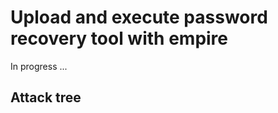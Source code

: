 # Upload and execute password recovery tool with empire

In progress ...

## Attack tree

```text

```